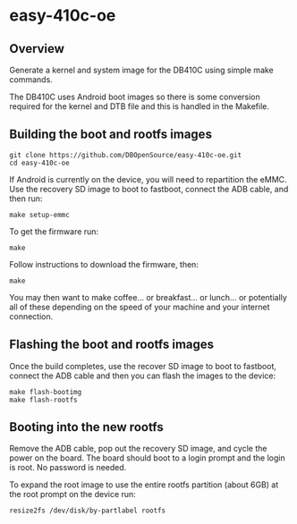 # easy-410c-oe

## Overview
Generate a kernel and system image for the DB410C using simple make commands.

The DB410C uses Android boot images so there is some conversion required for the
kernel and DTB file and this is handled in the Makefile.

## Building the boot and rootfs images

``` shell
git clone https://github.com/DBOpenSource/easy-410c-oe.git
cd easy-410c-oe
```

If Android is currently on the device, you will need to repartition the eMMC.
Use the recovery SD image to boot to fastboot, connect the ADB cable, and then run:

```
make setup-emmc
```

To get the firmware run:
```
make
```
 
Follow instructions to download the firmware, then:

```
make 
```

You may then want to make coffee... or breakfast...
or lunch... or potentially all of these depending on the speed of
your machine and your internet connection.

## Flashing the boot and rootfs images

Once the build completes, use the recover SD image to boot to fastboot, connect the 
ADB cable and then you can flash the images to the device:

```
make flash-bootimg
make flash-rootfs
```

## Booting into the new rootfs
Remove the ADB cable, pop out the recovery SD image, and cycle the power on the board.
The board should boot to a login prompt and the login is root. No password is needed.

To expand the root image to use the entire rootfs partition (about 6GB) at the root prompt 
on the device run:

```
resize2fs /dev/disk/by-partlabel rootfs
```

